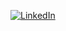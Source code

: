 [![LinkedIn](https://img.shields.io/badge/LinkedIn-Profile-blue)](https://www.linkedin.com/in/your-handle/)
